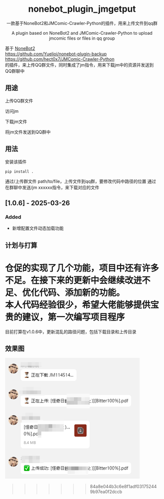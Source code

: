 <div align="center">

# nonebot_plugin_jmgetput
一款基于NoneBot2和JMComic-Crawler-Python的插件，用来上传文件到qq群

A plugin based on NoneBot2 and JMComic-Crawler-Python to upload jmcomic files or files in qq group
</div>

基于 
[NoneBot2](https://github.com/nonebot/nonebot2)  
https://github.com/Yuelioi/nonebot-plugin-backup  
https://github.com/hect0x7/JMComic-Crawler-Python  
的插件，来上传QQ群文件，同时集成了jm指令，用来下载jm中的资源并发送到QQ群聊中

## 用途

上传QQ群文件

访问jm

下载jm文件

将jm文件发送到QQ群中

## 用法
安装该插件
```
pip install .
```
通过/上传群文件 path/to/file，上传文件到qq群，要修改代码中路径的位置
通过在群聊中发送/jm xxxxxx指令，来下载对应的文件

## [1.0.6] - 2025-03-26
### Added
- 新增配置文件动态加载功能

## 计划与打算
仓促的实现了几个功能，项目中还有许多不足。在接下来的更新中会继续改进不足、优化代码、添加新的功能。  
本人代码经验很少，希望大佬能够提供宝贵的建议，第一次编写项目程序  
=======
目前打算在v1.0.6中，更新混乱的路径问题，包括下载目录和上传目录

## 效果图
![image](picture/1.png)
>>>>>>> 84a8e044b3c6e8f1adf031752449b97ea0f2dccb
